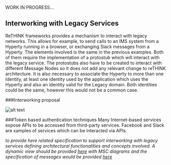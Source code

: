 WORK IN PROGRESS...

## Interworking with Legacy Services

ReTHINK frameworks provides a mechanism to interact with legacy networks. This allows for example, to send calls to an IMS system from a Hyperty running in a browser, or exchanging Slack messages from a Hyperty. The elements involved is the same in the previous examples. Both of them require the implementation of a protostub which will interact with the legacy service. The protostubs also have to be created to interact with different Message Nodes so it does not add any relevant change to reTHINK architecture. It is also necessary to associate the Hyperty to more than one Identity, at least one identity used by the application which uses the Hyperty and also an identity valid for the Legacy domain. Both identities could be the same, however this would not be a common case.

###Interworking proposal

![alt text](rethink-IMS-Integration-approach2.png "IMS interworking diagram")



###Token based authentication techniques
Many Internet-based services expose APIs to be accessed from third-party services. Facebook and Slack are xamples of services which can be interacted via APIs.  



*to provide here related specification to support interworking with legacy services defining architectural functionalities and concepts involved. A dynamic view should be provided [here](../dynamic-view/legacy-interworking/readme.md) with MSC diagrams and the specification of messages would be provided [here](../messages/legacy-interworking-messages.md)*
